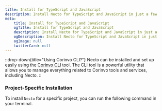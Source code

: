 ```yaml
---
title: Install for TypeScript and JavaScript
description: Install Necto for TypeScript and JavaScript in just a few seconds.
meta: 
    title: Install for TypeScript and JavaScript
    ogTitle: Install for TypeScript and JavaScript
    description: Install Necto for TypeScript and JavaScript in just a few seconds.
    ogDescription: Install Necto for TypeScript and JavaScript in just a few seconds.
    ogImage: null
    twitterCard: null
---
```


::drop-down{title="Using Corinvo CLI?"}
Necto can be installed and set up easily using the [Corinvo CLI](https://cli.corinvo.dev) tool. The CLI tool is a powerful utility that allows you to manage everything related to Corinvo tools and services, including Necto.
::

### Project-Specific Installation

To install `Necto` for a specific project, you can run the following command in your terminal.


